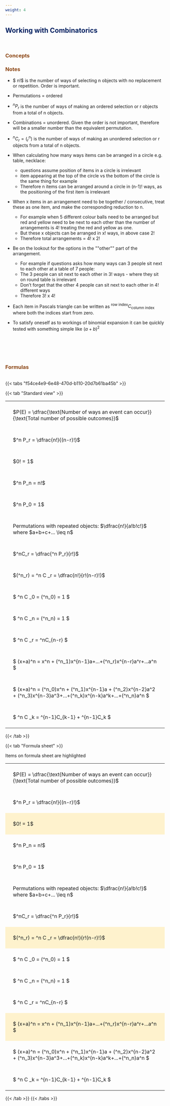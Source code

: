 ```yaml
---
weight: 4
---
```


## <span style="color:RGB(0,32,96"> Working with Combinatorics </span> 
<br>

### <span style="color:RGB(139,69,19)">  Concepts </span>




### <span style="color:RGB(139,69,19)">  Notes </span>

 - $ n!$ is the number of ways of selecting n objects with no replacement or repetition.  Order is important.

 - Permutations = ordered

 - $^nP_r$ is the number of ways of making an ordered selection or r objects from a total of n objects.

 - Combinations = unordered.  Given the order is not important, therefore will be a smaller number than the equivalent permutation.

 - $^nC_r = (^n_r)$ is the number of ways of making an unordered selection or r objects from a total of n objects.

 - When calculating how many ways items can be arranged in a circle e.g. table, necklace:
    * questions assume position of items in a circle is irrelevant
    * item appearing at the top of the circle vs the bottom of the circle is the same thing for example
    * Therefore n items can be arranged around a circle in (n-1)! ways, as the positioning of the first item is irrelevant

 - When x items in an arrangement need to be together / consecutive, treat these as one item, and make the corresponding reduction to n.
     * For example when 5 different colour balls need to be arranged but red and yellow need to be next to each other than the number of arrangements is 4! treating the red and yellow as one.
     * But these x objects can be arranged in x! ways, in above case 2!
     * Therefore total arrangements  = 4! x 2!

 - Be on the lookout for the options in the ""other"" part of the arrangement.
    * For example if questions asks how many ways can 3 people sit next to each other at a table of 7 people:
    * The 3 people can sit next to each other in 3! ways  - where they sit on round table is irrelevant
    * Don’t forget that the other 4 people can sit next to each other in 4! different ways
    * Therefore 3! x 4!

 - Each item in Pascals triangle can be written as $^{\text{row index}}C_{\text{column index}}$ where both the indices start from zero.
 
 - To satisfy oneself as to workings of binomial expansion it can be quickly tested with something simple like $(a+b)^2$


<BR><BR>



<br>


###  <span style="color:RGB(139,69,19)"> Formulas </span>
<br>
{{< tabs "f54ce4e9-6e48-470d-b110-20d7b61ba45b" >}}

{{< tab "Standard view" >}}

<style type="text/css">
#T_91c73 th.col_heading {
  text-align: left;
  font-size: 1em;
}
#T_91c73 td {
  text-align: left;
  font-size: 1em;
  padding: 1.5em;
}
</style>
<table id="T_91c73">
  <thead>
  </thead>
  <tbody>
    <tr>
      <td id="T_91c73_row0_col0" class="data row0 col0" >$P(E) = \dfrac{\text{Number of ways an event can occur}}{\text{Total number of possible outcomes}}$</td>
    </tr>
    <tr>
      <td id="T_91c73_row1_col0" class="data row1 col0" >$^n P_r = \dfrac{n!}{(n-r)!}$</td>
    </tr>
    <tr>
      <td id="T_91c73_row2_col0" class="data row2 col0" >$0! = 1$</td>
    </tr>
    <tr>
      <td id="T_91c73_row3_col0" class="data row3 col0" >$^n P_n = n!$</td>
    </tr>
    <tr>
      <td id="T_91c73_row4_col0" class="data row4 col0" >$^n P_0 = 1$</td>
    </tr>
    <tr>
      <td id="T_91c73_row5_col0" class="data row5 col0" >Permutations with repeated objects: $\dfrac{n!}{a!b!c!}$ where $a+b+c+... \leq n$</td>
    </tr>
    <tr>
      <td id="T_91c73_row6_col0" class="data row6 col0" >$^nC_r = \dfrac{^n P_r}{r!}$</td>
    </tr>
    <tr>
      <td id="T_91c73_row7_col0" class="data row7 col0" >$(^n_r) = ^n C _r = \dfrac{n!}{r!(n-r)!}$</td>
    </tr>
    <tr>
      <td id="T_91c73_row8_col0" class="data row8 col0" >$ ^n C _0 = (^n_0) = 1 $</td>
    </tr>
    <tr>
      <td id="T_91c73_row9_col0" class="data row9 col0" >$ ^n C _n = (^n_n) = 1 $</td>
    </tr>
    <tr>
      <td id="T_91c73_row10_col0" class="data row10 col0" >$ ^n C _r = ^nC_{n-r} $</td>
    </tr>
    <tr>
      <td id="T_91c73_row11_col0" class="data row11 col0" >$ (x+a)^n = x^n + (^n_1)x^{n-1}a+...+(^n_r)x^{n-r}a^r+...a^n    $</td>
    </tr>
    <tr>
      <td id="T_91c73_row12_col0" class="data row12 col0" >$ (x+a)^n = (^n_0)x^n + (^n_1)x^{n-1}a + (^n_2)x^{n-2}a^2 + (^n_3)x^{n-3}a^3+...+(^n_k)x^{n-k}a^k+...+(^n_n)a^n $</td>
    </tr>
    <tr>
      <td id="T_91c73_row13_col0" class="data row13 col0" >$ ^n C _k = ^{n-1}C_{k-1} + ^{n-1}C_k $</td>
    </tr>
  </tbody>
</table>
{{< /tab >}}

{{< tab "Formula sheet" >}}

Items on formula sheet are highlighted 
<br>
<style type="text/css">
#T_c00a0 th.col_heading {
  text-align: left;
  font-size: 1em;
}
#T_c00a0 td {
  text-align: left;
  font-size: 1em;
  padding: 1.5em;
}
#T_c00a0_row0_col0, #T_c00a0_row1_col0, #T_c00a0_row3_col0, #T_c00a0_row4_col0, #T_c00a0_row5_col0, #T_c00a0_row6_col0, #T_c00a0_row8_col0, #T_c00a0_row9_col0, #T_c00a0_row10_col0, #T_c00a0_row12_col0, #T_c00a0_row13_col0 {
  background-color: rgba(0,0,0,0);
}
#T_c00a0_row2_col0, #T_c00a0_row7_col0, #T_c00a0_row11_col0 {
  background-color: rgba(255,194,10, 0.2);
}
</style>
<table id="T_c00a0">
  <thead>
  </thead>
  <tbody>
    <tr>
      <td id="T_c00a0_row0_col0" class="data row0 col0" >$P(E) = \dfrac{\text{Number of ways an event can occur}}{\text{Total number of possible outcomes}}$</td>
    </tr>
    <tr>
      <td id="T_c00a0_row1_col0" class="data row1 col0" >$^n P_r = \dfrac{n!}{(n-r)!}$</td>
    </tr>
    <tr>
      <td id="T_c00a0_row2_col0" class="data row2 col0" >$0! = 1$</td>
    </tr>
    <tr>
      <td id="T_c00a0_row3_col0" class="data row3 col0" >$^n P_n = n!$</td>
    </tr>
    <tr>
      <td id="T_c00a0_row4_col0" class="data row4 col0" >$^n P_0 = 1$</td>
    </tr>
    <tr>
      <td id="T_c00a0_row5_col0" class="data row5 col0" >Permutations with repeated objects: $\dfrac{n!}{a!b!c!}$ where $a+b+c+... \leq n$</td>
    </tr>
    <tr>
      <td id="T_c00a0_row6_col0" class="data row6 col0" >$^nC_r = \dfrac{^n P_r}{r!}$</td>
    </tr>
    <tr>
      <td id="T_c00a0_row7_col0" class="data row7 col0" >$(^n_r) = ^n C _r = \dfrac{n!}{r!(n-r)!}$</td>
    </tr>
    <tr>
      <td id="T_c00a0_row8_col0" class="data row8 col0" >$ ^n C _0 = (^n_0) = 1 $</td>
    </tr>
    <tr>
      <td id="T_c00a0_row9_col0" class="data row9 col0" >$ ^n C _n = (^n_n) = 1 $</td>
    </tr>
    <tr>
      <td id="T_c00a0_row10_col0" class="data row10 col0" >$ ^n C _r = ^nC_{n-r} $</td>
    </tr>
    <tr>
      <td id="T_c00a0_row11_col0" class="data row11 col0" >$ (x+a)^n = x^n + (^n_1)x^{n-1}a+...+(^n_r)x^{n-r}a^r+...a^n    $</td>
    </tr>
    <tr>
      <td id="T_c00a0_row12_col0" class="data row12 col0" >$ (x+a)^n = (^n_0)x^n + (^n_1)x^{n-1}a + (^n_2)x^{n-2}a^2 + (^n_3)x^{n-3}a^3+...+(^n_k)x^{n-k}a^k+...+(^n_n)a^n $</td>
    </tr>
    <tr>
      <td id="T_c00a0_row13_col0" class="data row13 col0" >$ ^n C _k = ^{n-1}C_{k-1} + ^{n-1}C_k $</td>
    </tr>
  </tbody>
</table>
{{< /tab >}}
{{< /tabs >}}